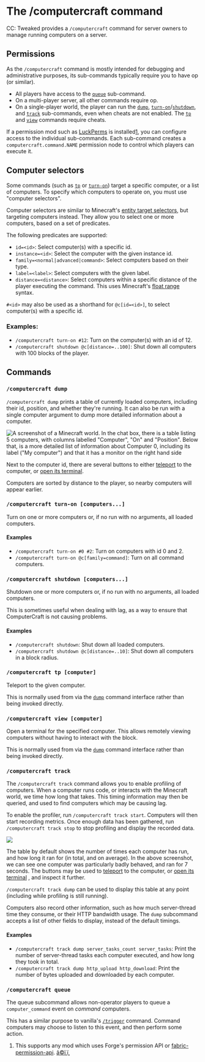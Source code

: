 # The /computercraft command

CC: Tweaked provides a `/computercraft` command for server owners to manage running computers on a server.

## Permissions

As the `/computercraft` command is mostly intended for debugging and administrative purposes, its sub-commands typically
require you to have op (or similar).

* All players have access to the [`queue`](#queue "/computercraft queue") sub-command.
* On a multi-player server, all other commands require op.
* On a single-player world, the player can run the [`dump`](#dump "/computercraft dump"), [`turn-on`](#turn-on "/computercraft turn-on")/[`shutdown`](#shutdown "/computercraft shutdown"), and [`track`](#track "/computercraft track") sub-commands, even
  when cheats are not enabled. The [`tp`](#tp "/computercraft tp") and [`view`](#view "/computercraft view") commands require cheats.

If a permission mod such as [LuckPerms](https://github.com/LuckPerms/LuckPerms/ "A permissions plugin for Minecraft servers.") is installed[1](#fn-permission), you can configure access to the individual
sub-commands. Each sub-command creates a `computercraft.command.NAME` permission node to control which players can
execute it.

## Computer selectors

Some commands (such as [`tp`](#tp "/computercraft tp") or [`turn-on`](#turn-on "/computercraft turn-on")) target a specific computer, or a list of computers. To specify which
computers to operate on, you must use "computer selectors".

Computer selectors are similar to Minecraft's [entity target selectors](https://minecraft.wiki/w/Target_selectors "Target Selectors on the Minecraft wiki"), but targeting computers instead. They allow
you to select one or more computers, based on a set of predicates.

The following predicates are supported:

* `id=<id>`: Select computer(s) with a specific id.
* `instance=<id>`: Select the computer with the given instance id.
* `family=<normal|advanced|command>`: Select computers based on their type.
* `label=<label>`: Select computers with the given label.
* `distance=<distance>`: Select computers within a specific distance of the player executing the command. This uses
  Minecraft's [float range](https://minecraft.wiki/w/Argument_types#minecraft:float_range) syntax.

`#<id>` may also be used as a shorthand for `@c[id=<id>]`, to select computer(s) with a specific id.

### Examples:

* `/computercraft turn-on #12`: Turn on the computer(s) with an id of 12.
* `/computercraft shutdown @c[distance=..100]`: Shut down all computers with 100 blocks of the player.

## Commands

### `/computercraft dump`

`/computercraft dump` prints a table of currently loaded computers, including their id, position, and whether they're
running. It can also be run with a single computer argument to dump more detailed information about a computer.

![A screenshot of a Minecraft world. In the chat box, there is a table listing 5 computers, with columns labelled "Computer", "On" and "Position". Below that, is a more detailed list of information about Computer 0, including its label ("My computer") and that it has a monitor on the right hand side](../computercraft-dump-e4816091.png "An example of
running '/computercraft dump'")

Next to the computer id, there are several buttons to either [teleport](#tp "/computercraft tp") to the computer, or [open its terminal](#view "/computercraft view").

Computers are sorted by distance to the player, so nearby computers will appear earlier.

### `/computercraft turn-on [computers...]`

Turn on one or more computers or, if no run with no arguments, all loaded computers.

#### Examples

* `/computercraft turn-on #0 #2`: Turn on computers with id 0 and 2.
* `/computercraft turn-on @c[family=command]`: Turn on all command computers.

### `/computercraft shutdown [computers...]`

Shutdown one or more computers or, if no run with no arguments, all loaded computers.

This is sometimes useful when dealing with lag, as a way to ensure that ComputerCraft is not causing problems.

#### Examples

* `/computercraft shutdown`: Shut down all loaded computers.
* `/computercraft shutdown @c[distance=..10]`: Shut down all computers in a block radius.

### `/computercraft tp [computer]`

Teleport to the given computer.

This is normally used from via the [`dump`](#dump "/computercraft dump") command interface rather than being invoked directly.

### `/computercraft view [computer]`

Open a terminal for the specified computer. This allows remotely viewing computers without having to interact with the
block.

This is normally used from via the [`dump`](#dump "/computercraft dump") command interface rather than being invoked directly.

### `/computercraft track`

The `/computercraft track` command allows you to enable profiling of computers. When a computer runs code, or interacts
with the Minecraft world, we time how long that takes. This timing information may then be queried, and used to find
computers which may be causing lag.

To enable the profiler, run `/computercraft track start`. Computers will then start recording metrics. Once enough data
has been gathered, run `/computercraft track stop` to stop profiling and display the recorded data.

![](../computercraft-track-68451592.png)

The table by default shows the number of times each computer has run, and how long it ran for (in total, and on
average). In the above screenshot, we can see one computer was particularly badly behaved, and ran for 7 seconds. The
buttons may be used to [teleport](#tp "/computercraft tp") to the computer, or [open its terminal](#view "/computercraft view") , and inspect it further.

`/computercraft track dump` can be used to display this table at any point (including while profiling is still running).

Computers also record other information, such as how much server-thread time they consume, or their HTTP bandwidth
usage. The `dump` subcommand accepts a list of other fields to display, instead of the default timings.

#### Examples

* `/computercraft track dump server_tasks_count server_tasks`: Print the number of server-thread tasks each computer
  executed, and how long they took in total.
* `/computercraft track dump http_upload http_download`: Print the number of bytes uploaded and downloaded by each
  computer.

### `/computercraft queue`

The queue subcommand allows non-operator players to queue a `computer_command` event on *command* computers.

This has a similar purpose to vanilla's [`/trigger`](https://minecraft.wiki/w/Commands/trigger "/trigger on the Minecraft wiki") command. Command computers may choose to listen to this event, and
then perform some action.

1. This supports any mod which uses Forge's permission API or [fabric-permission-api](https://github.com/lucko/fabric-permissions-api "A simple permissions API for Fabric"). [â©ï¸ï¸](#ref-1-fn-permission)